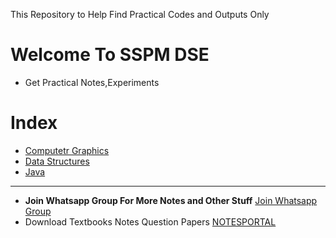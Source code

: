 This Repository to Help Find Practical Codes and Outputs Only

# Welcome To SSPM DSE
- Get Practical Notes,Experiments

# Index
- [Computetr Graphics](https://github.com/edith720/SSPMDSE/tree/main/Computer%20Graphics)
- [Data Structures](https://github.com/edith720/SSPMDSE/tree/main/Data%20Sturctes)
- [Java ](https://github.com/edith720/SSPMDSE/tree/main/Java)
-----
- **Join Whatsapp Group For More Notes and Other Stuff**
[Join Whatsapp Group](https://chat.whatsapp.com/EADI6RcF7m4HZc2fD4jzQe)
- Download Textbooks Notes Question Papers [ NOTESPORTAL ](https://nportal.cloudyflare.workers.dev/0:/)
